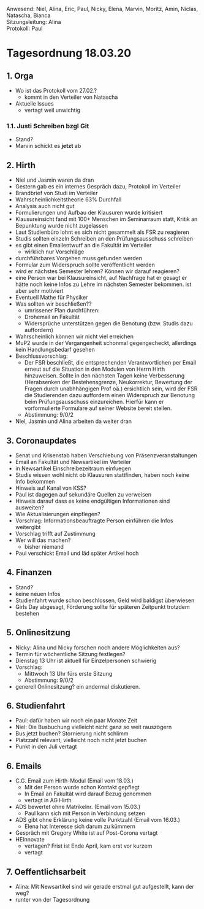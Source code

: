 ---
---

Anwesend: Niel, Alina, Eric, Paul, Nicky, Elena, Marvin, Moritz, Amin, Niclas, Natascha, Bianca  
Sitzungsleitung: Alina  
Protokoll: Paul  

# Tagesordnung 18.03.20

## 1. Orga
  * Wo ist das Protokoll vom 27.02.?
    * kommt in den Verteiler von Natascha
  * Aktuelle Issues
    * vertagt weil unwichtig

### 1.1. Justi Schreiben bzgl Git
  * Stand?
  * Marvin schickt es **jetzt** ab

## 2. Hirth
  * Niel und Jasmin waren da dran
  * Gestern gab es ein internes Gespräch dazu, Protokoll im Verteiler
  * Brandbrief von Studi im Verteiler
  * Wahrscheinlichkeitstheorie 63% Durchfall
  * Analysis auch nicht gut
  * Formulierungen und Aufbau der Klausuren wurde kritisiert
  * Klausureinsicht fand mit 100+ Menschen im Seminarraum statt, Kritik an Bepunktung wurde nicht zugelassen
  * Laut Studienbüro lohnt es sich nicht gesammelt als FSR zu reagieren
  * Studis sollten einzeln Schreiben an den Prüfungsausschuss schreiben
  * es gibt einen Emailentwurf an die Fakultät im Verteiler
    * wirklich nur Vorschläge
  * durchführbares Vorgehen muss gefunden werden
  * Formular zum Widerspruch sollte veröffentlicht werden
  * wird er nächstes Semester lehren? Können wir darauf reagieren?
  * eine Person war bei Klausureinsicht, auf Nachfrage hat er gesagt er hätte noch keine Infos zu Lehre im nächsten Semester bekommen. ist aber sehr motiviert
  * Eventuell Mathe für Physiker 
  * Was sollten wir beschließen??
    * umrissener Plan durchführen:
    * Drohemail an Fakultät 
    * Widersprüche unterstützen gegen die Benotung (bzw. Studis dazu auffordern)
  * Wahrscheinlich können wir nicht viel erreichen
  * MuP2 wurde in der Vergangenheit schonmal gegengecheckt, allerdings kein Handlungsbedarf gesehen
  * Beschlussvorschlag:
    * Der FSR beschließt, die entsprechenden Verantwortlichen per Email erneut auf die Situation in den Modulen von Herrn Hirth hinzuweisen. Sollte in den nächsten Tagen keine Verbesserung (Herabsenken der Bestehensgrenze, Neukorrektur, Bewertung der Fragen durch unabhhängigen Prof oä.) ersichtlich sein, wird der FSR die Studierenden dazu auffordern einen Widerspruch zur Benotung beim Prüfungsausschuss einzureichen. Hierfür kann er vorformulierte Formulare auf seiner Website bereit stellen.
    * Abstimmung: 9/0/2
  * Niel, Jasmin und Alina arbeiten da weiter dran

## 3. Coronaupdates
  * Senat und Krisenstab haben Verschiebung von Präsenzveranstaltungen
  * Email an Fakultät und Newsartikel im Verteiler
  * in Newsartikel Einschreibezeitraum einfuegen
  * Studis wissen wohl nicht ob Klausuren stattfinden, haben noch keine Info bekommen
  * Hinweis auf Kanal von KSS?
  * Paul ist dagegen auf sekundäre Quellen zu verweisen
  * Hinweis darauf dass es keine endgültigen Informationen sind ausweiten?
  * Wie Aktualisierungen einpflegen?
  * Vorschlag: Informationsbeauftragte Person einführen die Infos weitergibt
  * Vorschlag trifft auf Zustimmung
  * Wer will das machen?
    * bisher niemand
  * Paul verschickt Email und läd später Artikel hoch

## 4. Finanzen 
  * Stand?
  * keine neuen Infos
  * Studienfahrt wurde schon beschlossen, Geld wird baldigst überwiesen
  * Girls Day abgesagt, Förderung sollte für späteren Zeitpunkt trotzdem bestehen

## 5. Onlinesitzung
  * Nicky: Alina und Nicky forschen noch andere Möglichkeiten aus?
  * Termin für wöchentliche Sitzung festlegen?
  * Dienstag 13 Uhr ist aktuell für Einzelpersonen schwierig
  * Vorschlag: 
    * Mittwoch 13 Uhr fürs erste Sitzung
    * Abstimmung: 9/0/2
  * generell Onlinesitzung? ein andermal diskutieren.

## 6. Studienfahrt
  * Paul: dafür haben wir noch ein paar Monate Zeit
  * Niel: Die Busbuchung vielleicht nicht ganz so weit rauszögern
  * Bus jetzt buchen? Stornierung nicht schlimm
  * Platzzahl relevant, vielleicht noch nicht jetzt buchen
  * Punkt in den Juli vertagt

## 6. Emails 
  * C.G. Email zum Hirth-Modul (Email vom 18.03.)
    * Mit der Person wurde schon Kontakt gepflegt
    * In Email an Fakultät wird darauf Bezug genommen
    * vertagt in AG Hirth
  * ADS bewertet ohne Matrikelnr. (Email vom 15.03.)
    * Paul kann sich mit Person in Verbindung setzen
  * ADS gibt ohne Erklärung keine volle Punktzahl (Email vom 16.03.)
    * Elena hat Interesse sich darum zu kümmern
  * Gespräch mit Gregory White ist auf Post-Corona vertagt
  * HEInnovate
    * vertagen? Frist ist Ende April, kam erst vor kurzem
    * vertagt

## 7. Oeffentlichsarbeit 
  * Alina: Mit Newsartikel sind wir gerade erstmal gut aufgestellt, kann der weg?
  * runter von der Tagesordnung
